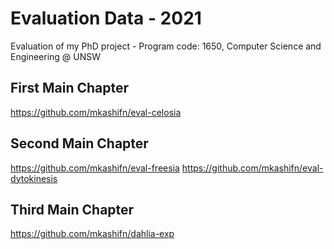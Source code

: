 # Evaluation Data - 2021
Evaluation of my PhD project - Program code: 1650, Computer Science and Engineering @ UNSW

## First Main Chapter
https://github.com/mkashifn/eval-celosia

## Second Main Chapter
https://github.com/mkashifn/eval-freesia
https://github.com/mkashifn/eval-dytokinesis

## Third Main Chapter
https://github.com/mkashifn/dahlia-exp
